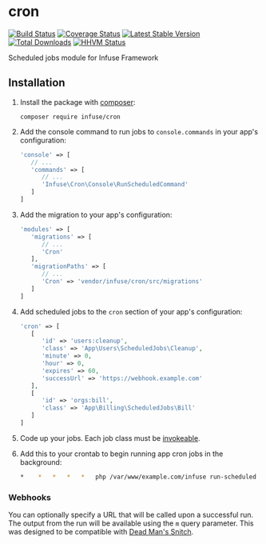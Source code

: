 cron
====

[![Build Status](https://travis-ci.org/infusephp/cron.svg?branch=master&style=flat)](https://travis-ci.org/infusephp/cron)
[![Coverage Status](https://coveralls.io/repos/infusephp/cron/badge.svg?style=flat)](https://coveralls.io/r/infusephp/cron)
[![Latest Stable Version](https://poser.pugx.org/infuse/cron/v/stable.svg?style=flat)](https://packagist.org/packages/infuse/cron)
[![Total Downloads](https://poser.pugx.org/infuse/cron/downloads.svg?style=flat)](https://packagist.org/packages/infuse/cron)
[![HHVM Status](http://hhvm.h4cc.de/badge/infuse/cron.svg?style=flat)](http://hhvm.h4cc.de/package/infuse/cron)

Scheduled jobs module for Infuse Framework

## Installation

1. Install the package with [composer](http://getcomposer.org):

   ```
   composer require infuse/cron
   ```

2. Add the console command to run jobs to `console.commands` in your app's configuration:
   
   ```php
   'console' => [
      // ...
      'commands' => [
         // ...
         'Infuse\Cron\Console\RunScheduledCommand'
      ]
   ]
   ```

3. Add the migration to your app's configuration:

   ```php
   'modules' => [
      'migrations' => [
         // ...
         'Cron'
      ],
      'migrationPaths' => [
         // ...
         'Cron' => 'vendor/infuse/cron/src/migrations'
      ]
   ]
   ```

4. Add scheduled jobs to the `cron` section of your app's configuration:

   ```php
   'cron' => [
      [
         'id' => 'users:cleanup',
         'class' => 'App\Users\ScheduledJobs\Cleanup',
         'minute' => 0,
         'hour' => 0,
         'expires' => 60,
         'successUrl' => 'https://webhook.example.com'
      ],
      [
         'id' => 'orgs:bill',
         'class' => 'App\Billing\ScheduledJobs\Bill'
      ]
   ]
   ```

5. Code up your jobs. Each job class must be [invokeable](http://php.net/manual/en/language.oop5.magic.php#object.invoke).

6. Add this to your crontab to begin running app cron jobs in the background:

   ```bash
   *	*	*	*	*	php /var/www/example.com/infuse run-scheduled
   ```

### Webhooks

You can optionally specify a URL that will be called upon a successful run. The output from the run will be available using the `m` query parameter. This was designed to be compatible with [Dead Man's Snitch](https://deadmanssnitch.com/).